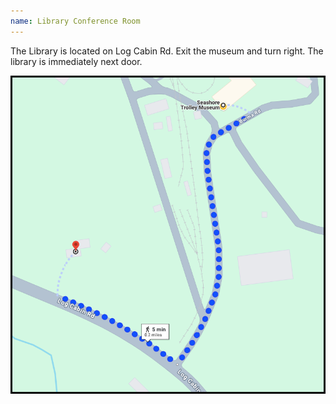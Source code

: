 ```yaml
---
name: Library Conference Room
---
```


The Library is located on Log Cabin Rd. Exit the museum and turn right. The library is immediately next door.

![Map from Visitors Center to Library](/assets/images/map_from_vc_to_library.png)

